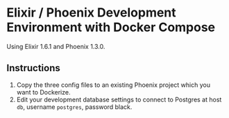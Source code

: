 # Elixir / Phoenix Development Environment with Docker Compose

Using Elixir 1.6.1 and Phoenix 1.3.0.

## Instructions

1. Copy the three config files to an existing Phoenix project which you want to Dockerize.
2. Edit your development database settings to connect to Postgres at host `db`, username `postgres`, password black.

